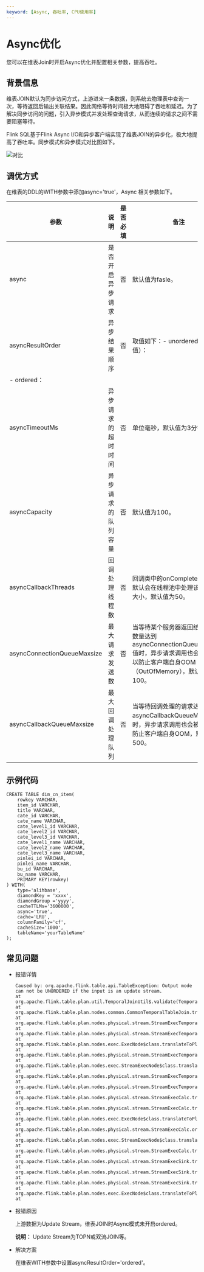```yaml
---
keyword: [Async, 吞吐率, CPU使用率]
---
```


# Async优化

您可以在维表Join时开启Async优化并配置相关参数，提高吞吐。

## 背景信息

维表JOIN默认为同步访问方式，上游进来一条数据，则系统去物理表中查询一次，等待返回后输出关联结果。因此网络等待时间极大地阻碍了吞吐和延迟。为了解决同步访问的问题，引入异步模式并发处理查询请求，从而连续的请求之间不需要阻塞等待。

Flink SQL基于Flink Async I/O和异步客户端实现了维表JOIN的异步化，极大地提高了吞吐率。同步模式和异步模式对比图如下。

![对比](https://static-aliyun-doc.oss-accelerate.aliyuncs.com/assets/img/zh-CN/3714929951/p161580.png)

## 调优方式

在维表的DDL的WITH参数中添加async='true'，Async 相关参数如下。

|参数|说明|是否必填|备注|
|--|--|----|--|
|async|是否开启异步请求|否|默认值为fasle。|
|asyncResultOrder|异步结果顺序|否|取值如下：-   unordered（默认值）：
-   ordered： |
|asyncTimeoutMs|异步请求的超时时间|否|单位毫秒，默认值为3分钟。|
|asyncCapacity|异步请求的队列容量|否|默认值为100。|
|asyncCallbackThreads|回调处理线程数|否|回调类中的onComplete和onError默认会在线程池中处理该线程池的大小，默认值为50。|
|asyncConnectionQueueMaxsize|最大请求发送数|否|当等待某个服务器返回结果的请求数量达到asyncConnectionQueueMaxsize值时，异步请求调用也会被阻塞，以防止客户端自身OOM（OutOfMemory），默认值为100。|
|asyncCallbackQueueMaxsize|最大回调处理队列|否|当等待回调处理的请求达到asyncCallbackQueueMaxsize值时，异步请求调用也会被阻塞，以防止客户端自身OOM，默认值为500。|

## 示例代码

```
CREATE TABLE dim_cn_item(
    rowkey VARCHAR,
    item_id VARCHAR,
    title VARCHAR,
    cate_id VARCHAR,
    cate_name VARCHAR,
    cate_level1_id VARCHAR,
    cate_level2_id VARCHAR,
    cate_level3_id VARCHAR,
    cate_level1_name VARCHAR,
    cate_level2_name VARCHAR,
    cate_level3_name VARCHAR,
    pinlei_id VARCHAR,
    pinlei_name VARCHAR,
    bu_id VARCHAR,
    bu_name VARCHAR,
    PRIMARY KEY(rowkey)
) WITH(
    type='alihbase',
    diamondKey = 'xxxx',
    diamondGroup ='yyyy',
    cacheTTLMs='3600000',
    async='true',
    cache='LRU',
    columnFamily='cf',
    cacheSize='1000',
    tableName='yourTableName'
);
```

## 常见问题

-   报错详情

    ```
    Caused by: org.apache.flink.table.api.TableException: Output mode can not be UNORDERED if the input is an update stream.
    at org.apache.flink.table.plan.util.TemporalJoinUtil$.validate(TemporalJoinUtil.scala:340)
    at org.apache.flink.table.plan.nodes.common.CommonTemporalTableJoin.translateToPlanInternal(CommonTemporalTableJoin.scala:144)
    at org.apache.flink.table.plan.nodes.physical.stream.StreamExecTemporalTableJoin.translateToPlanInternal(StreamExecTemporalTableJoin.scala:98)
    at org.apache.flink.table.plan.nodes.physical.stream.StreamExecTemporalTableJoin.translateToPlanInternal(StreamExecTemporalTableJoin.scala:39)
    at org.apache.flink.table.plan.nodes.exec.ExecNode$class.translateToPlan(ExecNode.scala:58)
    at org.apache.flink.table.plan.nodes.physical.stream.StreamExecTemporalTableJoin.org$apache$flink$table$plan$nodes$exec$StreamExecNode$$super$translateToPlan(StreamExecTemporalTableJoin.scala:39)
    at org.apache.flink.table.plan.nodes.exec.StreamExecNode$class.translateToPlan(StreamExecNode.scala:38)
    at org.apache.flink.table.plan.nodes.physical.stream.StreamExecTemporalTableJoin.translateToPlan(StreamExecTemporalTableJoin.scala:39)
    at org.apache.flink.table.plan.nodes.physical.stream.StreamExecTemporalTableJoin.translateToPlan(StreamExecTemporalTableJoin.scala:39)
    at org.apache.flink.table.plan.nodes.physical.stream.StreamExecCalc.translateToPlanInternal(StreamExecCalc.scala:89)
    at org.apache.flink.table.plan.nodes.physical.stream.StreamExecCalc.translateToPlanInternal(StreamExecCalc.scala:43)
    at org.apache.flink.table.plan.nodes.exec.ExecNode$class.translateToPlan(ExecNode.scala:58)
    at org.apache.flink.table.plan.nodes.physical.stream.StreamExecCalc.org$apache$flink$table$plan$nodes$exec$StreamExecNode$$super$translateToPlan(StreamExecCalc.scala:43)
    at org.apache.flink.table.plan.nodes.exec.StreamExecNode$class.translateToPlan(StreamExecNode.scala:38)
    at org.apache.flink.table.plan.nodes.physical.stream.StreamExecCalc.translateToPlan(StreamExecCalc.scala:43)
    at org.apache.flink.table.plan.nodes.physical.stream.StreamExecSink.translate(StreamExecSink.scala:158)
    at org.apache.flink.table.plan.nodes.physical.stream.StreamExecSink.translateToPlanInternal(StreamExecSink.scala:103)
    at org.apache.flink.table.plan.nodes.physical.stream.StreamExecSink.translateToPlanInternal(StreamExecSink.scala:53)
    at org.apache.flink.table.plan.nodes.exec.ExecNode$class.translateToPlan(ExecNode.scala:58)
    at
    ```

-   报错原因

    上游数据为Update Stream，维表JOIN时Async模式未开启ordered。

    **说明：** Update Stream为TOPN或双流JOIN等。

-   解决方案

    在维表WITH参数中设置asyncResultOrder='ordered'。


